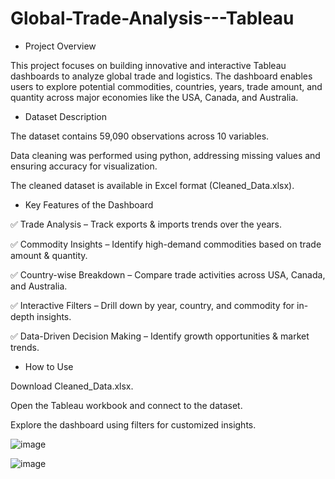 # Global-Trade-Analysis---Tableau

* Project Overview

This project focuses on building innovative and interactive Tableau dashboards to analyze global trade and logistics. The dashboard enables users to explore potential commodities, countries, years, trade amount, and quantity across major economies like the USA, Canada, and Australia.

* Dataset Description

The dataset contains 59,090 observations across 10 variables.

Data cleaning was performed using python, addressing missing values and ensuring accuracy for visualization.

The cleaned dataset is available in Excel format (Cleaned_Data.xlsx).

* Key Features of the Dashboard

✅ Trade Analysis – Track exports & imports trends over the years.

✅ Commodity Insights – Identify high-demand commodities based on trade amount & quantity.

✅ Country-wise Breakdown – Compare trade activities across USA, Canada, and Australia.

✅ Interactive Filters – Drill down by year, country, and commodity for in-depth insights.

✅ Data-Driven Decision Making – Identify growth opportunities & market trends.

* How to Use

Download Cleaned_Data.xlsx.

Open the Tableau workbook and connect to the dataset.

Explore the dashboard using filters for customized insights.

![image](https://github.com/user-attachments/assets/784c0b38-f8bb-428e-a8c4-92286963ef54)

![image](https://github.com/user-attachments/assets/c9682ed0-9871-4b66-b605-111c1ad23810)
